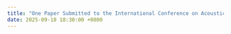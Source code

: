 ```yaml
---
title: "One Paper Submitted to the International Conference on Acoustics, Speech, and Signal Processing <strong>(ICASSP)</strong> 2026, Pending Acceptance"
date: 2025-09-18 18:30:00 +0800
---
```

